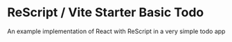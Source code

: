 # ReScript / Vite Starter Basic Todo

An example implementation of React with ReScript in a very simple todo app
